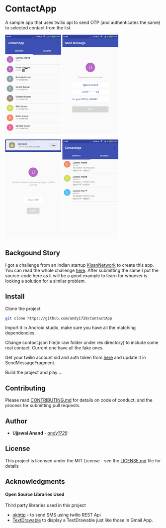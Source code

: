 # ContactApp  

A sample app that uses twilio api to send OTP (and authenticates the same) to selected contact from the list.


<img src="screenshots/1.jpg" alt="Screen 1" width="180px" height="320px"> <img src="screenshots/2.jpg" alt="Screen 1" width="180px" height="320px">

<img src="screenshots/3.png" alt="Screen 1" width="180px" height="320px"> <img src="screenshots/4.jpg" alt="Screen 1" width="180px" height="320px">

## Backgound Story
I got a challenge from an Indian startup [KisanNetwork](http://kisannetwork.com) to create this app.
You can read the whole challenge [here](https://github.com/andy1729/ContactApp/blob/master/doc/challenge.pdf).
After submitting the same I put the source-code here as it will be a good example to learn for whoever is looking a solution for a similar problem.

## Install
Clone the project
```sh
git clone https://github.com/andy1729/ContactApp
```
Import it in Android studio, make sure you have all the matching dependencies.

Change contact.json file(in raw folder under res directory) to include some real contact. Current one have all the fake ones.

Get your twilio account sid and auth token from [here](https://www.twilio.com/try-twilio) and update it in SendMessageFragment.

Build the project and play ...



## Contributing

Please read [CONTRIBUTING.md](https://github.com/andy1729/ContactApp/blob/master/CONTRIBUTING.md) for details on code of conduct, and the process for submitting pull requests.


## Author

* **Ujjawal Anand** - [*andy1729*](https://andy1729.github.io)

## License

This project is licensed under the MIT License - see the [LICENSE.md](LICENSE.md) file for details

## Acknowledgments

#### Open Source Libraries Used
Third party libraries used in this project
  * [okhttp](https://github.com/square/okhttp) - to send SMS using twilio REST Api
  * [TextDrawable](https://github.com/amulyakhare/TextDrawable) to display a TextDrawable just like those in Gmail App.
